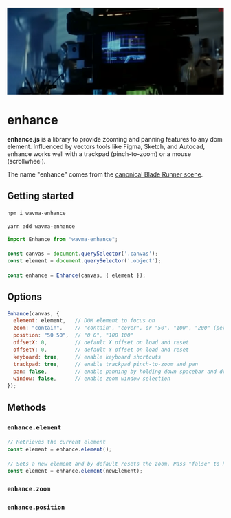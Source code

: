 ![Image of Enhance](enhance.png)

# enhance

**enhance.js** is a library to provide zooming and panning features to any dom element. Influenced by vectors tools like Figma, Sketch, and Autocad, enhance works well with a trackpad (pinch-to-zoom) or a mouse (scrollwheel).

The name "enhance" comes from the [canonical Blade Runner scene](https://www.youtube.com/watch?v=hHwjceFcF2Q).

## Getting started

`npm i wavma-enhance`

`yarn add wavma-enhance`

```javascript
import Enhance from "wavma-enhance";

const canvas = document.querySelector('.canvas');
const element = document.querySelector('.object');

const enhance = Enhance(canvas, { element });
```

## Options

```javascript
Enhance(canvas, { 
  element: element,   // DOM element to focus on
  zoom: "contain",    // "contain", "cover", or "50", "100", "200" (percent)
  position: "50 50",  // "0 0", "100 100" 
  offsetX: 0,         // default X offset on load and reset
  offsetY: 0,         // default Y offset on load and reset
  keyboard: true,     // enable keyboard shortcuts
  trackpad: true,     // enable trackpad pinch-to-zoom and pan
  pan: false,         // enable panning by holding down spacebar and dragging on canvas
  window: false,      // enable zoom window selection
});
```

## Methods

### `enhance.element`
```javascript
// Retrieves the current element
const element = enhance.element();

// Sets a new element and by default resets the zoom. Pass "false" to keep current zoom
const element = enhance.element(newElement);
```

### `enhance.zoom`

### `enhance.position`
